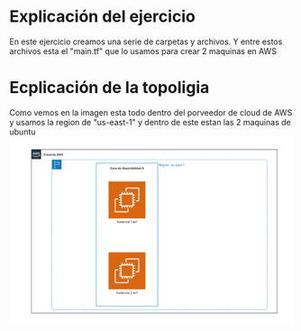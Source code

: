 # Explicación del ejercicio
En este ejercicio creamos una serie de carpetas y archivos.
Y entre estos archivos esta el "main.tf"  que lo usamos para crear 2 maquinas en AWS

# Ecplicación de la topoligia 
Como vemos en la imagen esta todo dentro del porveedor de cloud de AWS y usamos la region de "us-east-1" y dentro de este estan las 2 maquinas de ubuntu 
![Imagen](./assets/Marco%20vertical%20AWS%20(2019).png)

